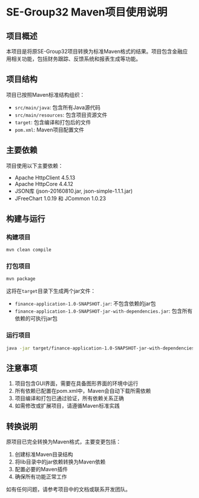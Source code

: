 # SE-Group32 Maven项目使用说明

## 项目概述
本项目是将原SE-Group32项目转换为标准Maven格式的结果。项目包含金融应用相关功能，包括财务跟踪、反馈系统和报表生成等功能。

## 项目结构
项目已按照Maven标准结构组织：
- `src/main/java`: 包含所有Java源代码
- `src/main/resources`: 包含项目资源文件
- `target`: 包含编译和打包后的文件
- `pom.xml`: Maven项目配置文件

## 主要依赖
项目使用以下主要依赖：
- Apache HttpClient 4.5.13
- Apache HttpCore 4.4.12
- JSON库 (json-20160810.jar, json-simple-1.1.1.jar)
- JFreeChart 1.0.19 和 JCommon 1.0.23

## 构建与运行
### 构建项目
```bash
mvn clean compile
```

### 打包项目
```bash
mvn package
```
这将在`target`目录下生成两个jar文件：
- `finance-application-1.0-SNAPSHOT.jar`: 不包含依赖的jar包
- `finance-application-1.0-SNAPSHOT-jar-with-dependencies.jar`: 包含所有依赖的可执行jar包

### 运行项目
```bash
java -jar target/finance-application-1.0-SNAPSHOT-jar-with-dependencies.jar
```

## 注意事项
1. 项目包含GUI界面，需要在具备图形界面的环境中运行
2. 所有依赖已配置在pom.xml中，Maven会自动下载所需依赖
3. 项目编译和打包已通过验证，所有依赖关系正确
4. 如需修改或扩展项目，请遵循Maven标准实践

## 转换说明
原项目已完全转换为Maven格式，主要变更包括：
1. 创建标准Maven目录结构
2. 将lib目录中的jar依赖转换为Maven依赖
3. 配置必要的Maven插件
4. 确保所有功能正常工作

如有任何问题，请参考项目中的文档或联系开发团队。
